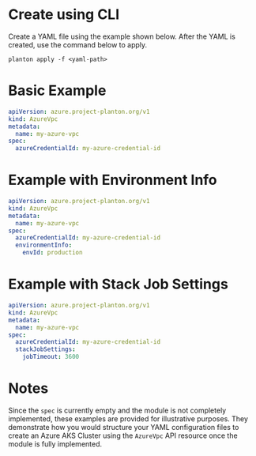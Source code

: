 # Create using CLI

Create a YAML file using the example shown below. After the YAML is created, use the command below to apply.

```shell
planton apply -f <yaml-path>
```

# Basic Example

```yaml
apiVersion: azure.project-planton.org/v1
kind: AzureVpc
metadata:
  name: my-azure-vpc
spec:
  azureCredentialId: my-azure-credential-id
```

# Example with Environment Info

```yaml
apiVersion: azure.project-planton.org/v1
kind: AzureVpc
metadata:
  name: my-azure-vpc
spec:
  azureCredentialId: my-azure-credential-id
  environmentInfo:
    envId: production
```

# Example with Stack Job Settings

```yaml
apiVersion: azure.project-planton.org/v1
kind: AzureVpc
metadata:
  name: my-azure-vpc
spec:
  azureCredentialId: my-azure-credential-id
  stackJobSettings:
    jobTimeout: 3600
```

# Notes

Since the `spec` is currently empty and the module is not completely implemented, these examples are provided for illustrative purposes. They demonstrate how you would structure your YAML configuration files to create an Azure AKS Cluster using the `AzureVpc` API resource once the module is fully implemented.
